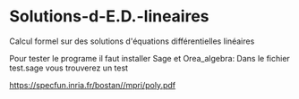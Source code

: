 # Solutions-d-E.D.-lineaires
Calcul formel sur des solutions d'équations différentielles linéaires

Pour tester le programe il faut installer Sage et Orea_algebra:
Dans le fichier test.sage vous trouverez un test

https://specfun.inria.fr/bostan//mpri/poly.pdf
